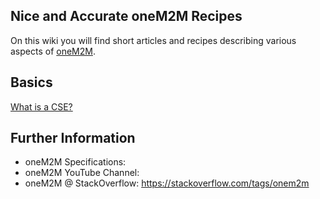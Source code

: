 ## Nice and Accurate oneM2M Recipes 

On this wiki you will find short articles and recipes describing various aspects of [oneM2M](https://onem2m.org).

## Basics

[What is a CSE?](basics/What-is-a-CSE.md)

## Further Information

- oneM2M Specifications:
- oneM2M YouTube Channel:
- oneM2M @ StackOverflow: https://stackoverflow.com/tags/onem2m
